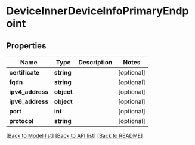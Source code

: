 # DeviceInnerDeviceInfoPrimaryEndpoint

## Properties
Name | Type | Description | Notes
------------ | ------------- | ------------- | -------------
**certificate** | **string** |  | [optional] 
**fqdn** | **string** |  | [optional] 
**ipv4_address** | **object** |  | [optional] 
**ipv6_address** | **object** |  | [optional] 
**port** | **int** |  | [optional] 
**protocol** | **string** |  | [optional] 

[[Back to Model list]](../README.md#documentation-for-models) [[Back to API list]](../README.md#documentation-for-api-endpoints) [[Back to README]](../README.md)


